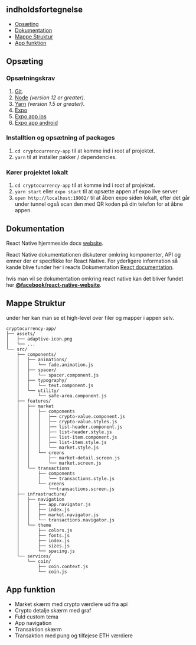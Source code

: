 ## indholdsfortegnelse

- [Opsæting](#opsæting)
- [Dokumentation](#dokumentation)
- [Mappe Struktur](#mappe-struktur)
- [App funktion](#app-funktion)


## Opsæting

### Opsætningskrav

1.  [Git](https://git-scm.com/downloads).
1.  [Node](https://nodejs.org/en/download/) _(version 12 or greater)_.
1.  [Yarn](https://yarnpkg.com/lang/en/docs/install/) _(version 1.5 or greater)_.
1.  [Expo](https://docs.expo.dev/get-started/installation/)
1.  [Expo app ios](https://apps.apple.com/us/app/expo-go/id982107779)
1.  [Expo app android](https://play.google.com/store/apps/details?id=host.exp.exponent&hl=da&gl=US)

### Installtion og opsætning af packages

1.  `cd cryptocurrency-app` til at komme ind i root af projektet.
1.  `yarn` til at installer pakker / dependencies.

### Kører projektet lokalt 

1.  `cd cryptocurrency-app` til at komme ind i root af projektet.
1.  `yarn start` eller `expo start` til at opsætte appen af expo live server 
1.  `open http://localhost:19002/` til at åben expo siden lokalt, efter det går under tunnel også scan den med QR koden på din telefon for at åbne appen.


## Dokumentation

React Native hjemmeside docs [website][docs].

React Native dokumentationen diskuterer omkring komponenter, API og emner der er specifikke for React Native. For yderligere information så kande blive funder her i reacts Dokumentation [React documentation][r-docs].

hvis man vil se dokumentation omkring react native kan det bliver fundet her [**@facebook/react-native-website**][repo-website].

[docs]: https://reactnative.dev/docs/getting-started
[r-docs]: https://reactjs.org/docs/getting-started.html
[repo-website]: https://github.com/facebook/react-native-website

## Mappe Struktur

under her kan man se et high-level over filer og mapper i appen selv.

```
cryptocurrency-app/
├── assets/
│   ├── adaptive-icon.png
│   └── ...
└── src/
    ├── components/
    │   ├── animations/
    │   │   └── fade.animation.js
    │   ├── spacer/
    │   │   └── spacer.component.js
    │   ├── typography/
    │   │   └── text.component.js
    │   └── utility/
    │       └── safe-area.component.js
    ├── features/
    │   ├── market
    │   │   ├── components
    │   │   │   ├── crypto-value.component.js
    │   │   │   ├── crypto-value.styles.js
    │   │   │   ├── list-header.component.js
    │   │   │   ├── list-header.style.js
    │   │   │   ├── list-item.component.js
    │   │   │   ├── list-item.style.js
    │   │   │   └── market.style.js
    │   │   └── creens
    │   │       ├── market-detail.screen.js
    │   │       └── market.screen.js
    │   └── transactions
    │       ├── components
    │       │   └── transactions.style.js
    │       └── creens
    │           └──transactions.screen.js
    ├── infrastructure/
    │   ├── navigation
    │   │   ├── app.navigator.js
    │   │   ├── index.js
    │   │   ├── market.navigator.js
    │   │   └── transactions.navigator.js
    │   └── theme
    │       ├── colors.js
    │       ├── fonts.js
    │       ├── index.js
    │       ├── sizes.js
    │       └── spacing.js
    └── services/
        └── coin/
            ├── coin.context.js
            └── coin.js

```

## App funktion
- Market skærm med crypto værdiere ud fra api
- Crypto detalje skærm med graf
- Fuld custom tema
- App navigation
- Transaktion skærm
- Transaktion med pung og tilføjese ETH værdiere



